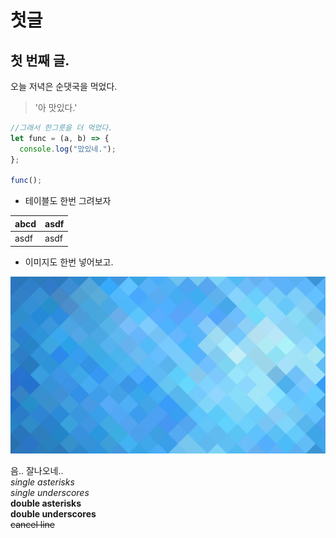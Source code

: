 # 첫글

## 첫 번째 글.

오늘 저녁은 순댓국을 먹었다.

> '아 맛있다.'

```javascript
//그래서 한그릇을 더 먹었다.
let func = (a, b) => {
  console.log("맜있네.");
};

func();
```

* 테이블도 한번 그려보자

| abcd | asdf |
| :--- | :--- |
| asdf | asdf |

* 이미지도 한번 넣어보고.

![&#xADF8;&#xB9BC;&#xADF8;&#xB9BC;](.gitbook/assets/image.jpg)

음.. 잘나오네..  
_single asterisks_  
_single underscores_  
**double asterisks**  
**double underscores**  
~~cancel line~~

